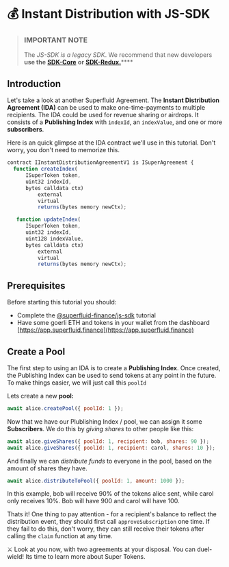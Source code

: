 # 💰 Instant Distribution with JS-SDK

> ### IMPORTANT NOTE
>
> The _JS-SDK is a legacy SDK_. We recommend that new developers **use the** [**SDK-Core**](../../protocol-developers/interactive-tutorials/sdk-initialization.md) **or** [**SDK-Redux.**](https://www.npmjs.com/package/@superfluid-finance/sdk-redux)****

## Introduction

Let's take a look at another Superfluid Agreement. The **Instant Distribution Agreement (IDA)** can be used to make one-time-payments to multiple recipients. The IDA could be used for revenue sharing or airdrops. It consists of a **Publishing Index** with `indexId`, an `indexValue`, and one or more **subscribers**.

Here is an quick glimpse at the IDA contract we'll use in this tutorial. Don't worry, you don't need to memorize this.

```javascript
contract IInstantDistributionAgreementV1 is ISuperAgreement {
  function createIndex(
      ISuperToken token,
      uint32 indexId,
      bytes calldata ctx)
          external
          virtual
          returns(bytes memory newCtx);

   function updateIndex(
      ISuperToken token,
      uint32 indexId,
      uint128 indexValue,
      bytes calldata ctx)
          external
          virtual
          returns(bytes memory newCtx);
```

## Prerequisites

Before starting this tutorial you should:

* Complete the [@superfluid-finance/js-sdk](frontend-+-nodejs.md) tutorial
* Have some goerli ETH and tokens in your wallet from the dashboard [https://app.superfluid.finance](https://app.superfluid.finance)

## Create a Pool

The first step to using an IDA is to create a **Publishing Index**. Once created, the Publishing Index can be used to send tokens at any point in the future. To make things easier, we will just call this `poolId`

Lets create a new **pool:**

```javascript
await alice.createPool({ poolId: 1 });
```

Now that we have our Plublishing Index / pool, we can assign it some **Subscribers**. We do this by _giving shares_ to other people like this:

```javascript
await alice.giveShares({ poolId: 1, recipient: bob, shares: 90 });
await alice.giveShares({ poolId: 1, recipient: carol, shares: 10 });
```

And finally we can _distribute funds_ to everyone in the pool, based on the amount of shares they have.

```javascript
await alice.distributeToPool({ poolId: 1, amount: 1000 });
```

In this example, bob will receive 90% of the tokens alice sent, while carol only receives 10%. Bob will have 900 and carol will have 100.

Thats it! One thing to pay attention - for a recipient's balance to reflect the distribution event, they should first call `approveSubscription` one time. If they fail to do this, don't worry, they can still receive their tokens after calling the `claim` function at any time.

⚔ Look at you now, with two agreements at your disposal. You can duel-wield! Its time to learn more about Super Tokens.
